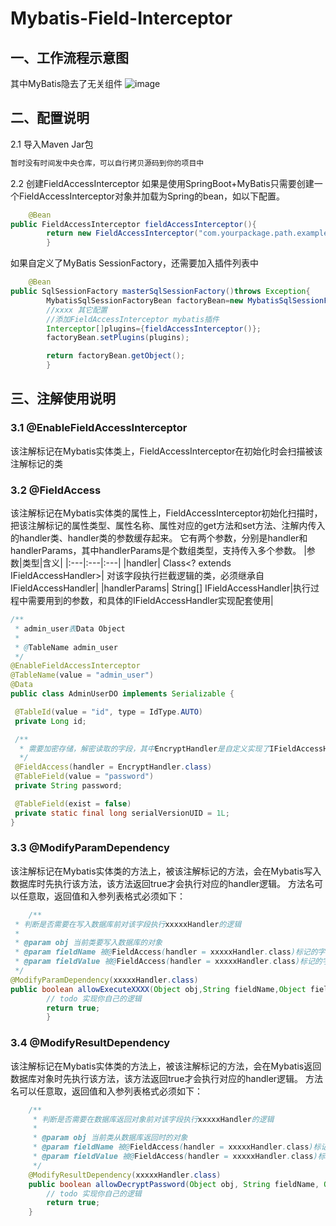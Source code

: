 # Mybatis-Field-Interceptor
## 一、工作流程示意图
其中MyBatis隐去了无关组件
 ![image](https://user-images.githubusercontent.com/9764306/147635964-ab9651cc-9bcc-4833-a5b1-3ca4212b2a4e.png)

## 二、配置说明
2.1 导入Maven Jar包
```XML
暂时没有时间发中央仓库，可以自行拷贝源码到你的项目中
```

2.2 创建FieldAccessInterceptor
如果是使用SpringBoot+MyBatis只需要创建一个FieldAccessInterceptor对象并加载为Spring的bean，如以下配置。
```Java
    @Bean
public FieldAccessInterceptor fieldAccessInterceptor(){
        return new FieldAccessInterceptor("com.yourpackage.path.example.xxx"); //注解的类所在的package路径，范围越小启动越快
        }
```
如果自定义了MyBatis SessionFactory，还需要加入插件列表中
```Java
    @Bean
public SqlSessionFactory masterSqlSessionFactory()throws Exception{
        MybatisSqlSessionFactoryBean factoryBean=new MybatisSqlSessionFactoryBean();
        //xxxx 其它配置
        //添加FieldAccessInterceptor mybatis插件
        Interceptor[]plugins={fieldAccessInterceptor()};
        factoryBean.setPlugins(plugins);

        return factoryBean.getObject();
        }
```

## 三、注解使用说明
### 3.1 @EnableFieldAccessInterceptor
该注解标记在Mybatis实体类上，FieldAccessInterceptor在初始化时会扫描被该注解标记的类

### 3.2 @FieldAccess
该注解标记在Mybatis实体类的属性上，FieldAccessInterceptor初始化扫描时，把该注解标记的属性类型、属性名称、属性对应的get方法和set方法、注解内传入的handler类、handler类的参数缓存起来。
它有两个参数，分别是handler和handlerParams，其中handlerParams是个数组类型，支持传入多个参数。
|参数|类型|含义|
|:---|:---|:---|
|handler|	Class<? extends IFieldAccessHandler>|	对该字段执行拦截逻辑的类，必须继承自IFieldAccessHandler|
|handlerParams|	String[]	IFieldAccessHandler|执行过程中需要用到的参数，和具体的IFieldAccessHandler实现配套使用|
```Java
/**
 * admin_user表Data Object
 *
 * @TableName admin_user
 */
@EnableFieldAccessInterceptor
@TableName(value = "admin_user")
@Data
public class AdminUserDO implements Serializable {

 @TableId(value = "id", type = IdType.AUTO)
 private Long id;

 /**
  * 需要加密存储，解密读取的字段，其中EncryptHandler是自定义实现了IFieldAccessHandler的类
  */
 @FieldAccess(handler = EncryptHandler.class)
 @TableField(value = "password")
 private String password;

 @TableField(exist = false)
 private static final long serialVersionUID = 1L;
}
```

### 3.3 @ModifyParamDependency
该注解标记在Mybatis实体类的方法上，被该注解标记的方法，会在Mybatis写入数据库时先执行该方法，该方法返回true才会执行对应的handler逻辑。
方法名可以任意取，返回值和入参列表格式必须如下：

```Java
    /**
 * 判断是否需要在写入数据库前对该字段执行xxxxxHandler的逻辑
 *
 * @param obj 当前类要写入数据库的对象
 * @param fieldName 被@FieldAccess(handler = xxxxxHandler.class)标记的字段名称
 * @param fieldValue 被@FieldAccess(handler = xxxxxHandler.class)标记的字段值
 */
@ModifyParamDependency(xxxxxHandler.class)
public boolean allowExecuteXXXX(Object obj,String fieldName,Object fieldValue){
        // todo 实现你自己的逻辑
        return true;
        }
```

### 3.4 @ModifyResultDependency
该注解标记在Mybatis实体类的方法上，被该注解标记的方法，会在Mybatis返回数据库对象时先执行该方法，该方法返回true才会执行对应的handler逻辑。
方法名可以任意取，返回值和入参列表格式必须如下：
```Java
    /**
     * 判断是否需要在数据库返回对象前对该字段执行xxxxxHandler的逻辑
     *
     * @param obj 当前类从数据库返回时的对象
     * @param fieldName 被@FieldAccess(handler = xxxxxHandler.class)标记的字段名称
     * @param fieldValue 被@FieldAccess(handler = xxxxxHandler.class)标记的字段值
     */
    @ModifyResultDependency(xxxxxHandler.class)
    public boolean allowDecryptPassword(Object obj, String fieldName, Object fieldValue) {
        // todo 实现你自己的逻辑
        return true;
    }
```

